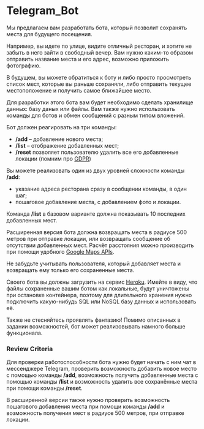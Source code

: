 # Telegram_Bot

Мы предлагаем вам разработать бота, который позволит сохранять места для будущего посещения.

Например, вы идете по улице, видите отличный ресторан, и хотите не забыть в него зайти в свободный вечер. Вам нужно 
каким-то образом отправить название места и его адрес, возможно приложить фотографию. 

В будущем, вы можете обратиться к боту и либо просто просмотреть список мест, которые вы раньше сохраняли, либо 
отправить текущее местоположение и получить самое ближайшее место. 

Для разработки этого бота вам будет необходимо сделать хранилище данных: базу даных или файлы. Вам также нужно 
использовать команды для ботов и обмен сообщений с разным типом вложений. 

Бот должен реагировать на три команды:
- **/add** – добавление нового места;
- **/list** – отображение добавленных мест;
- **/reset** позволяет пользователю удалить все его добавленные локации (помним про [GDPR](https://en.wikipedia.org/wiki/General_Data_Protection_Regulation))

Вы можете реализовать один из двух уровней сложности команды **/add**:

- указание адреса ресторана сразу в сообщении команды, в один шаг;
- пошаговое добавление места, с добавлением фото и локации.

Команда **/list** в базовом варианте должна показывать 10 последних добавленных мест.

Расширенная версия бота должна возвращать места в радиусе 500 метров при отправке локации, или возвращать сообщение 
об отсутствии добавленных мест. Расчёт расстояния можно производить при помощи удобного 
[Google Maps APIs](https://developers.google.com/maps/documentation/distance-matrix/intro).

Не забудьте учитывать пользователя, который добавляет места и возвращать ему только его сохраненные места.

Своего бота вы должны загрузить на сервис [Heroku](https://www.heroku.com/). Имейте в виду, что файлы сохраненные 
вашим ботом как локальные, 
будут уничтожены при остановке контейнера, поэтому для длительного хранения нужно подключить какую-нибудь SQL или 
NoSQL базу данных и использовать её.  

Также не стесняйтесь проявлять фантазию! Помимо описанных в задании возможностей, бот может реализовывать намного 
больше функционала. 

### Review Criteria
Для проверки работоспособности бота нужно будет начать с ним чат в мессенджере Telegram, проверить возможность 
добавить новое место с помощью команды **/add**, возможность получить добавленные места с помощью команды **/list** и 
возможность удалить все сохранённые места при помощи команды **/reset**.  

В расширенной версии также нужно проверить возможность пошагового добавления места при помощи команды **/add** и 
возможность получения мест в радиусе 500 метров, при отправке локации. 
